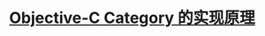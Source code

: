 # [Objective-C Category 的实现原理](https://blog.leichunfeng.com/blog/2015/05/18/objective-c-category-implementation-principle/)

## 



